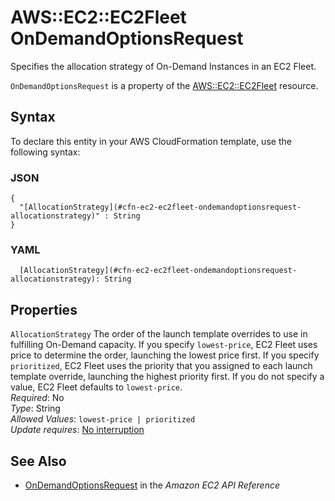 # AWS::EC2::EC2Fleet OnDemandOptionsRequest<a name="aws-properties-ec2-ec2fleet-ondemandoptionsrequest"></a>

Specifies the allocation strategy of On\-Demand Instances in an EC2 Fleet\.

 `OnDemandOptionsRequest` is a property of the [AWS::EC2::EC2Fleet](https://docs.aws.amazon.com/AWSCloudFormation/latest/UserGuide/aws-resource-ec2-ec2fleet.html) resource\.

## Syntax<a name="aws-properties-ec2-ec2fleet-ondemandoptionsrequest-syntax"></a>

To declare this entity in your AWS CloudFormation template, use the following syntax:

### JSON<a name="aws-properties-ec2-ec2fleet-ondemandoptionsrequest-syntax.json"></a>

```
{
  "[AllocationStrategy](#cfn-ec2-ec2fleet-ondemandoptionsrequest-allocationstrategy)" : String
}
```

### YAML<a name="aws-properties-ec2-ec2fleet-ondemandoptionsrequest-syntax.yaml"></a>

```
  [AllocationStrategy](#cfn-ec2-ec2fleet-ondemandoptionsrequest-allocationstrategy): String
```

## Properties<a name="aws-properties-ec2-ec2fleet-ondemandoptionsrequest-properties"></a>

`AllocationStrategy`  <a name="cfn-ec2-ec2fleet-ondemandoptionsrequest-allocationstrategy"></a>
The order of the launch template overrides to use in fulfilling On\-Demand capacity\. If you specify `lowest-price`, EC2 Fleet uses price to determine the order, launching the lowest price first\. If you specify `prioritized`, EC2 Fleet uses the priority that you assigned to each launch template override, launching the highest priority first\. If you do not specify a value, EC2 Fleet defaults to `lowest-price`\.  
*Required*: No  
*Type*: String  
*Allowed Values*: `lowest-price | prioritized`  
*Update requires*: [No interruption](https://docs.aws.amazon.com/AWSCloudFormation/latest/UserGuide/using-cfn-updating-stacks-update-behaviors.html#update-no-interrupt)

## See Also<a name="aws-properties-ec2-ec2fleet-ondemandoptionsrequest--seealso"></a>
+  [ OnDemandOptionsRequest](https://docs.aws.amazon.com/AWSEC2/latest/APIReference/API_OnDemandOptionsRequest.html) in the *Amazon EC2 API Reference*